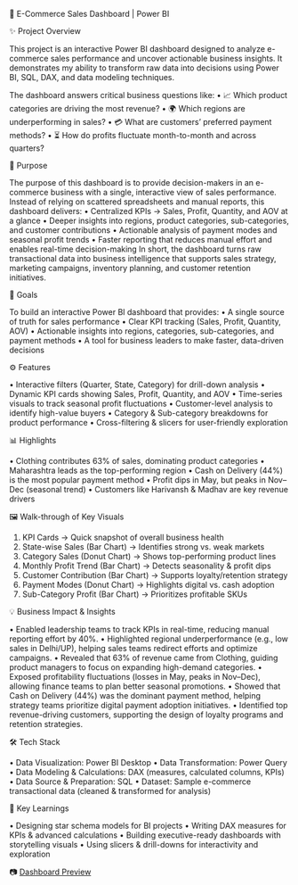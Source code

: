 🛒 E-Commerce Sales Dashboard | Power BI

✨ Project Overview

This project is an interactive Power BI dashboard designed to analyze e-commerce sales performance and uncover actionable business insights.
It demonstrates my ability to transform raw data into decisions using Power BI, SQL, DAX, and data modeling techniques.

The dashboard answers critical business questions like:
   •	📈 Which product categories are driving the most revenue?
   •	🌍 Which regions are underperforming in sales?
   •	💳 What are customers’ preferred payment methods?
   •	⏳ How do profits fluctuate month-to-month and across quarters?


🎯 Purpose

The purpose of this dashboard is to provide decision-makers in an e-commerce business with a single, interactive view of sales performance. Instead of relying on scattered spreadsheets and manual reports, this dashboard delivers:
  •	Centralized KPIs → Sales, Profit, Quantity, and AOV at a glance
  •	Deeper insights into regions, product categories, sub-categories, and customer contributions
  •	Actionable analysis of payment modes and seasonal profit trends
  •	Faster reporting that reduces manual effort and enables real-time decision-making
In short, the dashboard turns raw transactional data into business intelligence that supports sales strategy, marketing campaigns, inventory planning, and customer retention initiatives.

🥅 Goals 

To build an interactive Power BI dashboard that provides:
 •	A single source of truth for sales performance
 •	Clear KPI tracking (Sales, Profit, Quantity, AOV)
 •	Actionable insights into regions, categories, sub-categories, and payment methods
 •	A tool for business leaders to make faster, data-driven decisions

⚙️ Features
 
 •	Interactive filters (Quarter, State, Category) for drill-down analysis
 •	Dynamic KPI cards showing Sales, Profit, Quantity, and AOV
 •	Time-series visuals to track seasonal profit fluctuations
 •	Customer-level analysis to identify high-value buyers
 •	Category & Sub-category breakdowns for product performance
 •	Cross-filtering & slicers for user-friendly exploration

📊 Highlights
 
 •	Clothing contributes 63% of sales, dominating product categories
 •	Maharashtra leads as the top-performing region
 •	Cash on Delivery (44%) is the most popular payment method
 •	Profit dips in May, but peaks in Nov–Dec (seasonal trend)
 •	Customers like Harivansh & Madhav are key revenue drivers

🖼️ Walk-through of Key Visuals

 1.	KPI Cards → Quick snapshot of overall business health
 2.	State-wise Sales (Bar Chart) → Identifies strong vs. weak markets
 3.	Category Sales (Donut Chart) → Shows top-performing product lines
 4.	Monthly Profit Trend (Bar Chart) → Detects seasonality & profit dips
 5.	Customer Contribution (Bar Chart) → Supports loyalty/retention strategy
 6.	Payment Modes (Donut Chart) → Highlights digital vs. cash adoption
 7.	Sub-Category Profit (Bar Chart) → Prioritizes profitable SKUs

💡 Business Impact & Insights

 •	Enabled leadership teams to track KPIs in real-time, reducing manual reporting effort by 40%.
 •	Highlighted regional underperformance (e.g., low sales in Delhi/UP), helping sales teams redirect efforts and optimize campaigns.
 •	Revealed that 63% of revenue came from Clothing, guiding product managers to focus on expanding high-demand categories.
 •	Exposed profitability fluctuations (losses in May, peaks in Nov–Dec), allowing finance teams to plan better seasonal promotions.
 •	Showed that Cash on Delivery (44%) was the dominant payment method, helping strategy teams prioritize digital payment adoption initiatives.
 •	Identified top revenue-driving customers, supporting the design of loyalty programs and retention strategies.

🛠️ Tech Stack

 •	Data Visualization: Power BI Desktop
 •	Data Transformation: Power Query
 •	Data Modeling & Calculations: DAX (measures, calculated columns, KPIs)
 •	Data Source & Preparation: SQL
 •	Dataset: Sample e-commerce transactional data (cleaned & transformed for analysis)

🚀 Key Learnings

 •	Designing star schema models for BI projects
 •	Writing DAX measures for KPIs & advanced calculations
 •	Building executive-ready dashboards with storytelling visuals
 •	Using slicers & drill-downs for interactivity and exploration

📷 [Dashboard Preview](https://github.com/geetansh22112003-dotcom/Ecommerce-dashboard/blob/main/Ecommerce-dashboard.png)

